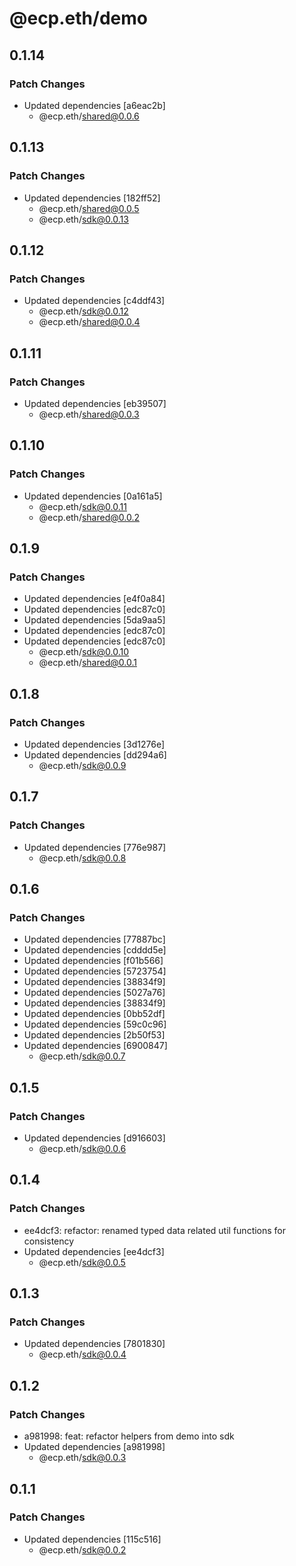 # @ecp.eth/demo

## 0.1.14

### Patch Changes

- Updated dependencies [a6eac2b]
  - @ecp.eth/shared@0.0.6

## 0.1.13

### Patch Changes

- Updated dependencies [182ff52]
  - @ecp.eth/shared@0.0.5
  - @ecp.eth/sdk@0.0.13

## 0.1.12

### Patch Changes

- Updated dependencies [c4ddf43]
  - @ecp.eth/sdk@0.0.12
  - @ecp.eth/shared@0.0.4

## 0.1.11

### Patch Changes

- Updated dependencies [eb39507]
  - @ecp.eth/shared@0.0.3

## 0.1.10

### Patch Changes

- Updated dependencies [0a161a5]
  - @ecp.eth/sdk@0.0.11
  - @ecp.eth/shared@0.0.2

## 0.1.9

### Patch Changes

- Updated dependencies [e4f0a84]
- Updated dependencies [edc87c0]
- Updated dependencies [5da9aa5]
- Updated dependencies [edc87c0]
- Updated dependencies [edc87c0]
  - @ecp.eth/sdk@0.0.10
  - @ecp.eth/shared@0.0.1

## 0.1.8

### Patch Changes

- Updated dependencies [3d1276e]
- Updated dependencies [dd294a6]
  - @ecp.eth/sdk@0.0.9

## 0.1.7

### Patch Changes

- Updated dependencies [776e987]
  - @ecp.eth/sdk@0.0.8

## 0.1.6

### Patch Changes

- Updated dependencies [77887bc]
- Updated dependencies [cdddd5e]
- Updated dependencies [f01b566]
- Updated dependencies [5723754]
- Updated dependencies [38834f9]
- Updated dependencies [5027a76]
- Updated dependencies [38834f9]
- Updated dependencies [0bb52df]
- Updated dependencies [59c0c96]
- Updated dependencies [2b50f53]
- Updated dependencies [6900847]
  - @ecp.eth/sdk@0.0.7

## 0.1.5

### Patch Changes

- Updated dependencies [d916603]
  - @ecp.eth/sdk@0.0.6

## 0.1.4

### Patch Changes

- ee4dcf3: refactor: renamed typed data related util functions for consistency
- Updated dependencies [ee4dcf3]
  - @ecp.eth/sdk@0.0.5

## 0.1.3

### Patch Changes

- Updated dependencies [7801830]
  - @ecp.eth/sdk@0.0.4

## 0.1.2

### Patch Changes

- a981998: feat: refactor helpers from demo into sdk
- Updated dependencies [a981998]
  - @ecp.eth/sdk@0.0.3

## 0.1.1

### Patch Changes

- Updated dependencies [115c516]
  - @ecp.eth/sdk@0.0.2
